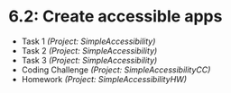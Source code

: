 # 6.2: Create accessible apps

* Task 1 *(Project: SimpleAccessibility)*
* Task 2 *(Project: SimpleAccessibility)*
* Task 3 *(Project: SimpleAccessibility)*
* Coding Challenge *(Project: SimpleAccessibilityCC)*
* Homework *(Project: SimpleAccessibilityHW)*
